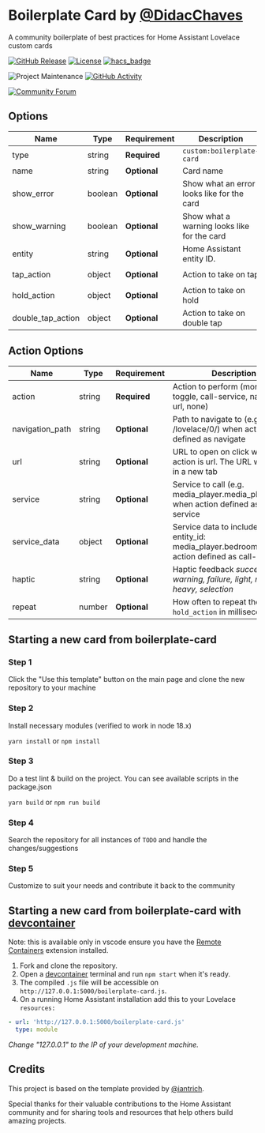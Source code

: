 # Boilerplate Card by [@DidacChaves](https://www.github.com/DidacChaves)

A community boilerplate of best practices for Home Assistant Lovelace custom cards

[![GitHub Release][releases-shield]][releases]
[![License][license-shield]](LICENSE.md)
[![hacs_badge](https://img.shields.io/badge/HACS-Default-orange.svg?style=for-the-badge)](https://github.com/custom-components/hacs)

![Project Maintenance][maintenance-shield]
[![GitHub Activity][commits-shield]][commits]

[![Community Forum][forum-shield]][forum]

## Options

| Name              | Type    | Requirement  | Description                                 | Default             |
| ----------------- | ------- | ------------ | ------------------------------------------- | ------------------- |
| type              | string  | **Required** | `custom:boilerplate-card`                   |
| name              | string  | **Optional** | Card name                                   | `Boilerplate`       |
| show_error        | boolean | **Optional** | Show what an error looks like for the card  | `false`             |
| show_warning      | boolean | **Optional** | Show what a warning looks like for the card | `false`             |
| entity            | string  | **Optional** | Home Assistant entity ID.                   | `none`              |
| tap_action        | object  | **Optional** | Action to take on tap                       | `action: more-info` |
| hold_action       | object  | **Optional** | Action to take on hold                      | `none`              |
| double_tap_action | object  | **Optional** | Action to take on double tap                | `none`              |

## Action Options

| Name            | Type   | Requirement  | Description                                                                                                                            | Default     |
| --------------- | ------ | ------------ | -------------------------------------------------------------------------------------------------------------------------------------- | ----------- |
| action          | string | **Required** | Action to perform (more-info, toggle, call-service, navigate url, none)                                                                | `more-info` |
| navigation_path | string | **Optional** | Path to navigate to (e.g. /lovelace/0/) when action defined as navigate                                                                | `none`      |
| url             | string | **Optional** | URL to open on click when action is url. The URL will open in a new tab                                                                | `none`      |
| service         | string | **Optional** | Service to call (e.g. media_player.media_play_pause) when action defined as call-service                                               | `none`      |
| service_data    | object | **Optional** | Service data to include (e.g. entity_id: media_player.bedroom) when action defined as call-service                                     | `none`      |
| haptic          | string | **Optional** | Haptic feedback _success, warning, failure, light, medium, heavy, selection_ | `none`      |
| repeat          | number | **Optional** | How often to repeat the `hold_action` in milliseconds.                                                                                 | `none`       |

## Starting a new card from boilerplate-card

### Step 1

Click the "Use this template" button on the main page and clone the new repository to your machine

### Step 2

Install necessary modules (verified to work in node 18.x)

`yarn install` or `npm install`

### Step 3

Do a test lint & build on the project. You can see available scripts in the package.json

`yarn build` or `npm run build`

### Step 4

Search the repository for all instances of `TODO` and handle the changes/suggestions

### Step 5

Customize to suit your needs and contribute it back to the community

## Starting a new card from boilerplate-card with [devcontainer][devcontainer]

Note: this is available only in vscode ensure you have the [Remote Containers](https://marketplace.visualstudio.com/items?itemName=ms-vscode-remote.remote-containers) extension installed.

1. Fork and clone the repository.
2. Open a [devcontainer][devcontainer] terminal and run `npm start` when it's ready.
3. The compiled `.js` file will be accessible on
   `http://127.0.0.1:5000/boilerplate-card.js`.
4. On a running Home Assistant installation add this to your Lovelace
   `resources:`

```yaml
- url: 'http://127.0.0.1:5000/boilerplate-card.js'
  type: module
```

_Change "127.0.0.1" to the IP of your development machine._

## Credits

This project is based on the template provided by [@iantrich](https://www.github.com/iantrich).

Special thanks for their valuable contributions to the Home Assistant community and for sharing tools and resources that help others build amazing projects.

[commits-shield]: https://img.shields.io/github/commit-activity/y/DidacChaves/boilerplate-card.svg?style=for-the-badge
[commits]: https://github.com/DidacChaves/boilerplate-card/commits/master
[devcontainer]: https://code.visualstudio.com/docs/remote/containers
[discord-shield]: https://img.shields.io/discord/330944238910963714.svg?style=for-the-badge
[forum-shield]: https://img.shields.io/badge/community-forum-brightgreen.svg?style=for-the-badge
[forum]: https://community.home-assistant.io/c/projects/frontend
[license-shield]: https://img.shields.io/github/license/DidacChaves/boilerplate-card.svg?style=for-the-badge
[maintenance-shield]: https://img.shields.io/maintenance/yes/2025.svg?style=for-the-badge
[releases-shield]: https://img.shields.io/github/release/DidacChaves/boilerplate-card.svg?style=for-the-badge
[releases]: https://github.com/DidacChaves/boilerplate-card/releases

